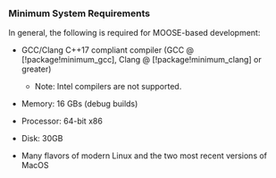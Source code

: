### Minimum System Requirements

In general, the following is required for MOOSE-based development:

- GCC/Clang C++17 compliant compiler (GCC @ [!package!minimum_gcc], Clang @ [!package!minimum_clang] or greater)

  - Note: Intel compilers are not supported.

- Memory: 16 GBs (debug builds)
- Processor: 64-bit x86
- Disk: 30GB
- Many flavors of modern Linux and the two most recent versions of MacOS

